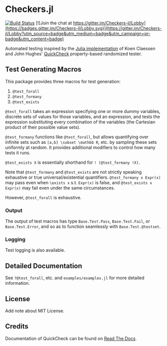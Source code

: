 # Checkers.jl

[![Build Status](https://travis-ci.org/pkalikman/Checkers.jl.svg?branch=master)](https://travis-ci.org/pkalikman/Checkers.jl)
[![Join the chat at https://gitter.im/Checkers-jl/Lobby](https://badges.gitter.im/Checkers-jl/Lobby.svg)](https://gitter.im/Checkers-jl/Lobby?utm_source=badge&utm_medium=badge&utm_campaign=pr-badge&utm_content=badge)

Automated testing
inspired by the [Julia implementation](https://github.com/pao/QuickCheck.jl)
of Koen Claessen and John Hughes' [QuickCheck](http://www.cse.chalmers.se/~rjmh/QuickCheck/)
property-based randomized tester.


## Test Generating Macros

This package provides three macros for test generation:

1. `@test_forall`
2. `@test_formany`
3. `@test_exists`

`@test_forall` takes an expression specifying one or more dummy variables,
discrete sets of values for those variables, and an expression, and tests the
expression substituting every combination of the variables 
(the Cartesian product of their possible value sets).

`@test_formany` functions like `@test_forall`, but allows quantifying over
infinite sets such as `[a,b] \subset \mathbb R`, etc. by sampling these
sets uniformly at random. It provides additional modifiers to control
how many tests it runs.

`@test_exists X` is essentially shorthand for `! (@test_formany !X)`.

Note that `@test_formany` and `@test_exists` are not strictly speaking exhaustive
or true universal/existential quantifiers. `@test_formany x Expr(x)` may pass
even when `\exists x` s.t. `Expr(x)` is false, and `@test_exists x Expr(x)` may
fail even under the same circumstances.

However, `@test_forall` is exhaustive.

### Output

The output of test macros has type `Base.Test.Pass`, `Base.Test.Fail`, 
or `Base.Test.Error`, and so as to function seamlessly with `Base.Test.@testset`.

### Logging

Test logging is also available.

## Detailed Documentation

See `?@test_forall`, etc. and `examples/examples.jl` for more detailed information. 

## License

Add note about MIT License.

## Credits

Documentation of QuickCheck can be found on [Read The Docs](https://quickcheckjl.readthedocs.org/en/latest/).

